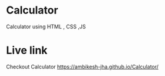 # Calculator
Calculator using HTML , CSS ,JS 

# Live link
Checkout Calculator
https://ambikesh-jha.github.io/Calculator/
